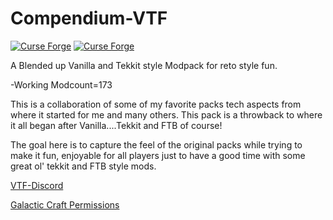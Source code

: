 # Compendium-VTF

[![Curse Forge](http://cf.way2muchnoise.eu/full_ce-vtf-retro-tekk_downloads.svg)](https://www.curseforge.com/minecraft/modpacks/vtf-retro-tekkit)  [![Curse Forge](http://cf.way2muchnoise.eu/versions/ce-vtf-retro-tekk.svg)](https://www.curseforge.com/minecraft/modpacks/vtf-retro-tekkit)

A Blended up Vanilla and Tekkit style Modpack for reto style fun.

-Working Modcount=173

This is a collaboration of some of my favorite packs tech aspects from where it started for me and many others. This pack is a throwback to where it all began after Vanilla....Tekkit and FTB of course!  

The goal here is to capture the feel of the original packs while trying to make it fun, enjoyable for all players just to have a good time with some great ol' tekkit and FTB style mods.

<a href="http://discord.gg/Q4Y6dNV">VTF-Discord</a>

<a href="https://wiki.micdoodle8.com/wiki/Modpack_Permission">Galactic Craft Permissions</a>
